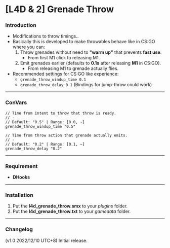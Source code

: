 # [L4D & 2] Grenade Throw

### Introduction
- Modifications to throw timings..
- Basically this is developed to make throwables behave like in CS:GO where you can:
	1. Throw grenades without need to __"warm up"__ that prevents **fast use**.
		- From first M1 click to releasing M1.
	2. Emit grenades earlier (defaults to **0.1s** after releasing **M1** in CS:GO).
		- From releasing M1 to grenade actually flies.
- Recommended settings for CS:GO like experience:
	- `grenade_throw_windup_time 0.1`
	- `grenade_throw_delay 0.1` (Bindings for jump-throw could work)

<hr>

### ConVars
```
// Time from intent to throw that throw is ready.
// -
// Default: "0.5" | Range: [0.0, ~]
grenade_throw_windup_time "0.5"

// Time from throw action that grenade actually emits.
// -
// Default: "0.2" | Range: [0.1, ~]
grenade_throw_delay "0.2"
```

<hr>

### Requirement
- **DHooks**

<hr>

### Installation
1. Put the **l4d_grenade_throw.smx** to your _plugins_ folder.
2. Put the **l4d_grenade_throw.txt** to your _gamedata_ folder.

<hr>

### Changelog
(v1.0 2022/12/10 UTC+8) Initial release.
